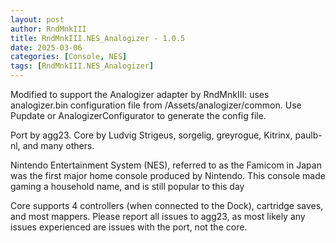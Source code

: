 ```yaml
---
layout: post
author: RndMnkIII
title: RndMnkIII.NES_Analogizer - 1.0.5
date: 2025-03-06
categories: [Console, NES]
tags: [RndMnkIII.NES_Analogizer]
---
```

Modified to support the Analogizer adapter by RndMnkIII: uses analogizer.bin configuration file from /Assets/analogizer/common. Use Pupdate or AnalogizerConfigurator
to generate the config file.

Port by agg23. Core by Ludvig Strigeus, sorgelig, greyrogue, Kitrinx, paulb-nl, and many others.

Nintendo Entertainment System (NES), referred to as the Famicom in Japan was the first major home console produced by Nintendo. This console made gaming a household name, and is still popular to this day

Core supports 4 controllers (when connected to the Dock), cartridge saves, and most mappers. Please report all issues to agg23, as most likely any issues experienced are issues with the port, not the core.
